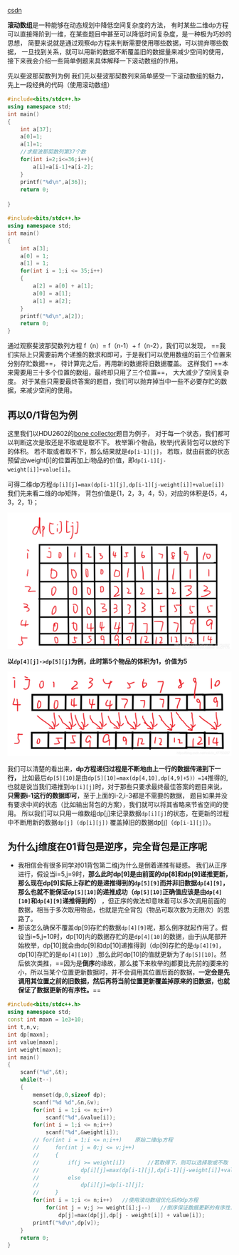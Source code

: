 [csdn](https://blog.csdn.net/weixin_47750287/article/details/114021450?ops_request_misc=%257B%2522request%255Fid%2522%253A%2522167997506916800217223218%2522%252C%2522scm%2522%253A%252220140713.130102334..%2522%257D&request_id=167997506916800217223218&biz_id=0&utm_medium=distribute.pc_search_result.none-task-blog-2~all~top_positive~default-1-114021450-null-null.142^v76^control,201^v4^add_ask,239^v2^insert_chatgpt&utm_term=%E6%BB%9A%E5%8A%A8%E6%95%B0%E7%BB%84&spm=1018.2226.3001.4187)

**滚动数组**是一种能够在动态规划中降低空间复杂度的方法，
 		有时某些二维dp方程可以直接降阶到一维，在某些题目中甚至可以降低时间复杂度，是一种极为巧妙的思想，
 		简要来说就是通过观察dp方程来判断需要使用哪些数据，可以抛弃哪些数据，
 一旦找到关系，就可以用新的数据不断覆盖旧的数据量来减少空间的使用，
 接下来我会介绍一些简单例题来具体解释一下滚动数组的作用。

先以斐波那契数列为例
 	我们先以斐波那契数列来简单感受一下滚动数组的魅力，先上一段经典的代码（使用滚动数组）

```cpp
#include<bits/stdc++.h>
using namespace std;
int main()
{
	int a[37];
	a[0]=1;
	a[1]=1;
	//求斐波那契数列第37个数
	for(int i=2;i<=36;i++){
		a[i]=a[i-1]+a[i-2];
	}
	printf("%d\n",a[36]);
	return 0;
 
} 
```

```cpp
#include<bits/stdc++.h>
using namespace std;
int main()
{
    int a[3];
    a[0] = 1;
    a[1] = 1;
    for(int i = 1;i <= 35;i++)
    {
        a[2] = a[0] + a[1];
        a[0] = a[1];
        a[1] = a[2];
    }
    printf("%d\n",a[2]); 
    return 0;
}
```

通过观察斐波那契数列方程 f（n）= f（n-1）+ f（n-2），我们可以发现，
 ==我们实际上只需要前两个递推的数求和即可，于是我们可以使用数组的前三个位置来分别存贮数据==， 待计算完之后，再用新的数据将旧数据覆盖。
 这样我们 ==本来需要用三十多个位置的数组，最终却只用了三个位置==， 大大减少了空间复杂度。
 对于某些只需要最终答案的题目，我们可以抛弃掉当中一些不必要存贮的数据，来减少空间的使用。

## 再以0/1背包为例

这里我们以HDU2602的[bone collector](http://acm.hdu.edu.cn/showproblem.php?pid=2602)题目为例子，
 对于每一个状态，我们都可以判断这次是取还是不取或是取不下。
 枚举第i个物品，枚举j代表背包可以放的下的体积。
 若不取或者取不下，那么结果就是`dp[i-1][j]`，
 若取，就由前面的状态预留出weight[i]的位置再加上i物品的价值，即`dp[i-1][j-weight[i]]+value[i]`。

可得二维dp方程`dp[i][j]=max(dp[i-1][j],dp[i-1][j-weight[i]]+value[i])`
 我们先来看二维的dp矩阵，
 背包价值是{1，2，3，4，5}，对应的体积是{5，4，3，2，1}；

![在这里插入图片描述](%E6%BB%9A%E5%8A%A8%E6%95%B0%E7%BB%84.assets/watermark,type_ZmFuZ3poZW5naGVpdGk,shadow_10,text_aHR0cHM6Ly9ibG9nLmNzZG4ubmV0L3dlaXhpbl80Nzc1MDI4Nw==,size_16,color_FFFFFF,t_70.png)

**以`dp[4][j]->dp[5][j]`为例，此时第5个物品的体积为1，价值为5**

![在这里插入图片描述](%E6%BB%9A%E5%8A%A8%E6%95%B0%E7%BB%84.assets/watermark,type_ZmFuZ3poZW5naGVpdGk,shadow_10,text_aHR0cHM6Ly9ibG9nLmNzZG4ubmV0L3dlaXhpbl80Nzc1MDI4Nw==,size_16,color_FFFFFF,t_70-16799754543465.png)



我们可以清楚的看出来，**dp方程递归过程是不断地由上一行的数据传递到下一行，**
 比如最后`dp[5][10]`是由`dp[5][10]=max(dp[4,10],dp[4,9]+5)）=14`推得的,
 也就是说当我们递推到`dp[i][j]`时，对于那些只要求最终最佳答案的题目来说，**只需要i-1这行的数据即可**，至于上面的i-2,i-3都是不需要的数据，
 题目如果并没有要求中间的状态（比如输出背包的方案），我们就可以将其省略来节省空间的使用。
 所以我们可以只用一维数组dp[j]来记录数据`dp[i][j]`的状态，在更新的过程中不断用新的数据`dp[j] (dp[i][j])` 覆盖掉旧的数据dp[j]（`dp[i-1][j]`）。

## 为什么j维度在01背包是逆序，完全背包是正序呢

- 我相信会有很多同学对01背包第二维j为什么是倒着递推有疑惑。
   我们从正序进行，假设当i=5,j=9时，**那么此时dp[9]是由前面的dp[8]和dp[9]递推更新，那么现在dp[9]实际上存贮的是递推得到的`dp[5][9]`而并非旧数据`dp[4][9]`，那么也就不能保证`dp[5][10]`的递推成功（`dp[5][10]`正确值应该是由`dp[4][10]`和`dp[4][9]`递推得到的）** ，但正序的做法却意味着可以多次调用前面的数据，相当于多次取用物品，也就是完全背包（物品可取次数为无限次）的思路了。
- 那该怎么确保不覆盖dp[9]存贮的数据`dp[4][9]`呢，那么倒序就起作用了。假设当i=5,j=10时，dp[10]内的数据存贮的是`dp[4][10]`的数据，由于j从尾部开始枚举，dp[10]就会由dp[9]和dp[10]递推得到（dp[9]存贮的是`dp[4][9]`，dp[10]存贮的是`dp[4][10]`）,那么此时dp[10]的值就更新为了`dp[5][10]`。然后依次类推，==因为是**倒序**的缘故，那么接下来枚举的j都要比先前的j要来的小，所以当某个位置更新数据时，并不会调用其位置后面的数据，**一定会是先调用其位置之前的旧数据，然后再将当前位置更新覆盖掉原来的旧数据，也就保证了数据更新的有序性。**==



```cpp
#include<bits/stdc++.h>
using namespace std;
const int maxn = 1e3+10;
int t,n,v;
int dp[maxn];
int value[maxn];
int weight[maxn];
int main()
{
    scanf("%d",&t);
    while(t--)
    {
        memset(dp,0,sizeof dp);
        scanf("%d %d",&n,&v);
        for(int i = 1;i <= n;i++)
            scanf("%d",&value[i]);
        for(int i = 1;i <= n;i++)
            scanf("%d",&weight[i]);
        // for(int i = 1;i <= n;i++)	原始二维dp方程
        //     for(int j = 0;j <= v;j++)
        //     {
        //         if(j >= weight[i])		//若取得下，则可以选择取或不取
        //             dp[i][j]=max(dp[i-1][j],dp[i-1][j-weight[i]]+value[i]);
        //         else	
        //             dp[i][j]=dp[i-1][j];
        //     }
        for(int i = 1;i <= n;i++)	//使用滚动数组优化后的dp方程
            for(int j = v;j >= weight[i];j--)	//倒序保证数据更新的有序性，保证只取一次，正序则是完全背包的写法
                dp[j]=max(dp[j],dp[j - weight[i]] + value[i]);
        printf("%d\n",dp[v]);
    }
    return 0;
}

```

